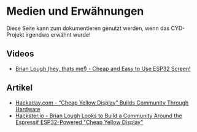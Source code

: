 # Medien und Erwähnungen

Diese Seite kann zum dokumentieren genutzt werden, wenn das CYD-Projekt irgendwo erwähnt wurde!

## Videos

- [Brian Lough (hey, thats me!) - Cheap and Easy to Use ESP32 Screen!](https://www.youtube.com/watch?v=0AVyvwv0agk)

## Artikel

- [Hackaday.com - “Cheap Yellow Display” Builds Community Through Hardware](https://hackaday.com/2023/10/28/cheap-yellow-display-builds-community-through-hardware/)
- [Hackster.io - Brian Lough Looks to Build a Community Around the Espressif ESP32-Powered "Cheap Yellow Display"](https://www.hackster.io/news/brian-lough-looks-to-build-a-community-around-the-espressif-esp32-powered-cheap-yellow-display-66d23972910d)
